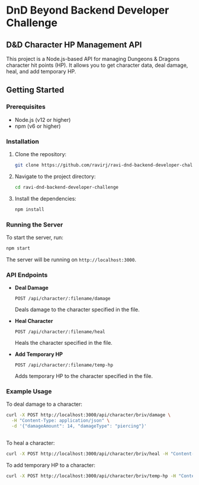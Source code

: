 # DnD Beyond Backend Developer Challenge
## D&D Character HP Management API

This project is a Node.js-based API for managing Dungeons & Dragons character hit points (HP). It allows you to get character data, deal damage, heal, and add temporary HP.

## Getting Started

### Prerequisites

- Node.js (v12 or higher)
- npm (v6 or higher)

### Installation

1. Clone the repository:
   ```bash
   git clone https://github.com/ravirj/ravi-dnd-backend-developer-challenge.git
   ```
2. Navigate to the project directory:
   ```bash
   cd ravi-dnd-backend-developer-challenge
   ```
3. Install the dependencies:
   ```bash
   npm install
   ```

### Running the Server

To start the server, run:
```bash
npm start
```
The server will be running on `http://localhost:3000`.

### API Endpoints

- **Deal Damage**
  ```http
  POST /api/character/:filename/damage
  ```
  Deals damage to the character specified in the file.

- **Heal Character**
  ```http
  POST /api/character/:filename/heal
  ```
  Heals the character specified in the file.

- **Add Temporary HP**
  ```http
  POST /api/character/:filename/temp-hp
  ```
  Adds temporary HP to the character specified in the file.

### Example Usage

To deal damage to a character:
```bash
curl -X POST http://localhost:3000/api/character/briv/damage \
  -H "Content-Type: application/json" \
  -d '{"damageAmount": 14, "damageType": "piercing"}'
  
```

To heal a character:
```bash
curl -X POST http://localhost:3000/api/character/briv/heal -H "Content-Type: application/json" -d '{"heal": 5}'
```

To add temporary HP to a character:
```bash
curl -X POST http://localhost:3000/api/character/briv/temp-hp -H "Content-Type: application/json" -d '{"amount": 8}'
```
